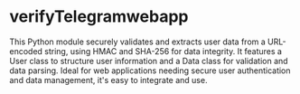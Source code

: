 # verifyTelegramwebapp
This Python module securely validates and extracts user data from a URL-encoded string, using HMAC and SHA-256 for data integrity. It features a User class to structure user information and a Data class for validation and data parsing. Ideal for web applications needing secure user authentication and data management, it's easy to integrate and use.
